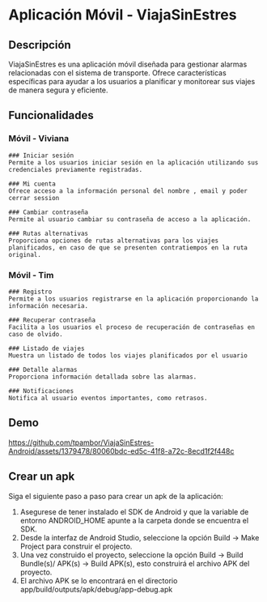 # Aplicación Móvil - ViajaSinEstres

## Descripción
ViajaSinEstres es una aplicación móvil diseñada para gestionar alarmas relacionadas con el sistema de transporte. Ofrece características específicas para ayudar a los usuarios a planificar y monitorear sus viajes de manera segura y eficiente.

## Funcionalidades

### Móvil - Viviana

    ### Iniciar sesión
    Permite a los usuarios iniciar sesión en la aplicación utilizando sus credenciales previamente registradas.
    
    ### Mi cuenta
    Ofrece acceso a la información personal del nombre , email y poder cerrar session
    
    ### Cambiar contraseña
    Permite al usuario cambiar su contraseña de acceso a la aplicación.
    
    ### Rutas alternativas
    Proporciona opciones de rutas alternativas para los viajes planificados, en caso de que se presenten contratiempos en la ruta original.

### Móvil - Tim

    ### Registro
    Permite a los usuarios registrarse en la aplicación proporcionando la información necesaria.
    
    ### Recuperar contraseña
    Facilita a los usuarios el proceso de recuperación de contraseñas en caso de olvido.
    
    ### Listado de viajes
    Muestra un listado de todos los viajes planificados por el usuario
    
    ### Detalle alarmas
    Proporciona información detallada sobre las alarmas.
    
    ### Notificaciones
    Notifica al usuario eventos importantes, como retrasos.

## Demo

https://github.com/tpambor/ViajaSinEstres-Android/assets/1379478/80060bdc-ed5c-41f8-a72c-8ecd1f2f448c

## Crear un apk
Siga el siguiente paso a paso para crear un apk de la aplicación:
1. Asegurese de tener instalado el SDK de Android y que la variable de entorno ANDROID_HOME apunte a la carpeta donde se encuentra el SDK.
2. Desde la interfaz de Android Studio, seleccione la opción Build -> Make Project para construir el projecto.
3. Una vez construido el proyecto, seleccione la opción Build -> Build Bundle(s)/ APK(s) -> Build APK(s), esto construirá el archivo APK del proyecto.
4. El archivo APK se lo encontrará en el directorio app/build/outputs/apk/debug/app-debug.apk
